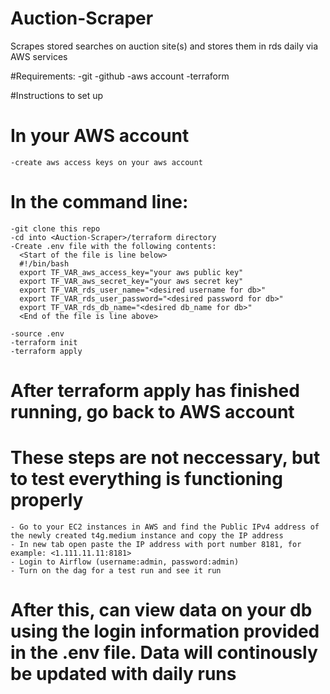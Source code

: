 # Auction-Scraper
Scrapes stored searches on auction site(s) and stores them in rds daily via AWS services

#Requirements:
  -git
  -github
  -aws account
  -terraform

#Instructions to set up
  # In your AWS account
    -create aws access keys on your aws account
  # In the command line:
    -git clone this repo
    -cd into <Auction-Scraper>/terraform directory 
    -Create .env file with the following contents:
      <Start of the file is line below>
      #!/bin/bash
      export TF_VAR_aws_access_key="your aws public key"
      export TF_VAR_aws_secret_key="your aws secret key"
      export TF_VAR_rds_user_name="<desired username for db>"
      export TF_VAR_rds_user_password="<desired password for db>"
      export TF_VAR_rds_db_name="<desired db_name for db>"
      <End of the file is line above>
  
    -source .env
    -terraform init
    -terraform apply
  # After terraform apply has finished running, go back to AWS account
  # These steps are not neccessary, but to test everything is functioning properly
    - Go to your EC2 instances in AWS and find the Public IPv4 address of the newly created t4g.medium instance and copy the IP address
    - In new tab open paste the IP address with port number 8181, for example: <1.111.11.11:8181>
    - Login to Airflow (username:admin, password:admin)
    - Turn on the dag for a test run and see it run

# After this, can view data on your db using the login information provided in the .env file. Data will continously be updated with daily runs
    
  






